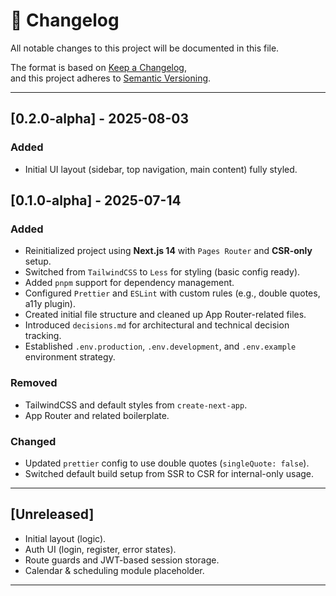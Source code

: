 # 📄 Changelog

All notable changes to this project will be documented in this file.

The format is based on [Keep a Changelog](https://keepachangelog.com/en/1.0.0/),  
and this project adheres to [Semantic Versioning](https://semver.org/).

---

## [0.2.0-alpha] - 2025-08-03

### Added

- Initial UI layout (sidebar, top navigation, main content) fully styled.

## [0.1.0-alpha] - 2025-07-14

### Added

- Reinitialized project using **Next.js 14** with `Pages Router` and **CSR-only** setup.
- Switched from `TailwindCSS` to `Less` for styling (basic config ready).
- Added `pnpm` support for dependency management.
- Configured `Prettier` and `ESLint` with custom rules (e.g., double quotes, a11y plugin).
- Created initial file structure and cleaned up App Router-related files.
- Introduced `decisions.md` for architectural and technical decision tracking.
- Established `.env.production`, `.env.development`, and `.env.example` environment strategy.

### Removed

- TailwindCSS and default styles from `create-next-app`.
- App Router and related boilerplate.

### Changed

- Updated `prettier` config to use double quotes (`singleQuote: false`).
- Switched default build setup from SSR to CSR for internal-only usage.

---

## [Unreleased]

- Initial layout (logic).
- Auth UI (login, register, error states).
- Route guards and JWT-based session storage.
- Calendar & scheduling module placeholder.

---
